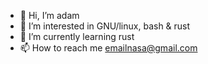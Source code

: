 - 👋 Hi, I’m adam
- 👀 I’m interested in GNU/linux, bash & rust
- 🌱 I’m currently learning rust
- 📫 How to reach me emailnasa@gmail.com

<!---
exadisme/exadisme is a ✨ special ✨ repository because its `README.md` (this file) appears on your GitHub profile.
You can click the Preview link to take a look at your changes.
--->
